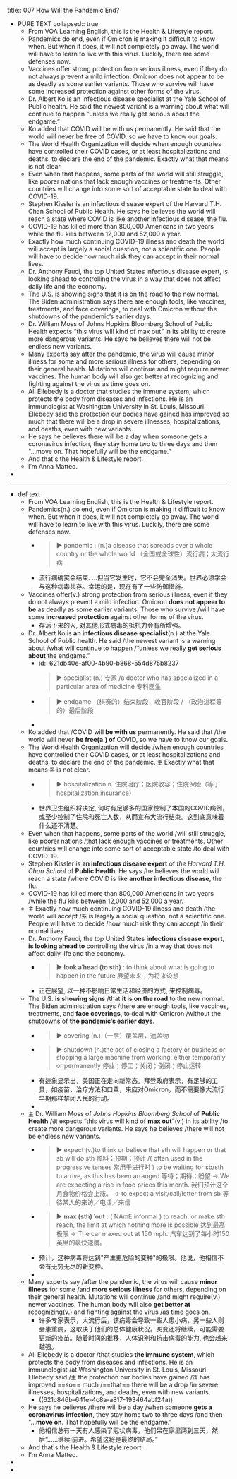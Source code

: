 title:: 007 How Will the Pandemic End?

- PURE TEXT
  collapsed:: true
	- From VOA Learning English, this is the Health & Lifestyle report.
	- Pandemics do end, even if Omicron is making it difficult to know when. But when it does, it will not completely go away. The world will have to learn to live with this virus. Luckily, there are some defenses now.
	- Vaccines offer strong protection from serious illness, even if they do not always prevent a mild infection. Omicron does not appear to be as deadly as some earlier variants. Those who survive will have some increased protection against other forms of the virus.
	- Dr. Albert Ko is an infectious disease specialist at the Yale School of Public health. He said the newest variant is a warning about what will continue to happen “unless we really get serious about the endgame.”
	- Ko added that COVID will be with us permanently. He said that the world will never be free of COVID, so we have to know our goals.
	- The World Health Organization will decide when enough countries have controlled their COVID cases, or at least hospitalizations and deaths, to declare the end of the pandemic. Exactly what that means is not clear.
	- Even when that happens, some parts of the world will still struggle, like poorer nations that lack enough vaccines or treatments. Other countries will change into some sort of acceptable state to deal with COVID-19.
	- Stephen Kissler is an infectious disease expert of the Harvard T.H. Chan School of Public Health. He says he believes the world will reach a state where COVID is like another infectious disease, the flu.
	- COVID-19 has killed more than 800,000 Americans in two years while the flu kills between 12,000 and 52,000 a year.
	- Exactly how much continuing COVID-19 illness and death the world will accept is largely a social question, not a scientific one. People will have to decide how much risk they can accept in their normal lives.
	- Dr. Anthony Fauci, the top United States infectious disease expert, is looking ahead to controlling the virus in a way that does not affect daily life and the economy.
	- The U.S. is showing signs that it is on the road to the new normal. The Biden administration says there are enough tools, like vaccines, treatments, and face coverings, to deal with Omicron without the shutdowns of the pandemic’s earlier days.
	- Dr. William Moss of Johns Hopkins Bloomberg School of Public Health expects “this virus will kind of max out” in its ability to create more dangerous variants. He says he believes there will not be endless new variants.
	- Many experts say after the pandemic, the virus will cause minor illness for some and more serious illness for others, depending on their general health. Mutations will continue and might require newer vaccines. The human body will also get better at recognizing and fighting against the virus as time goes on.
	- Ali Ellebedy is a doctor that studies the immune system, which protects the body from diseases and infections. He is an immunologist at Washington University in St. Louis, Missouri. Ellebedy said the protection our bodies have gained has improved so much that there will be a drop in severe illnesses, hospitalizations, and deaths, even with new variants.
	- He says he believes there will be a day when someone gets a coronavirus infection, they stay home two to three days and then "...move on. That hopefully will be the endgame.”
	- And that's the Health & Lifestyle report.
	- I’m Anna Matteo.
-
- ---
- def text
	- From VOA Learning English, this is the Health & Lifestyle report.
	- Pandemics(n.) do end, even if Omicron is making it difficult to know when. But when it does, it will not completely go away. The world will have to learn to live with this virus. Luckily, there are some defenses now.
		- > ▶ pandemic : (n.)a disease that spreads over a whole country or the whole world （全国或全球性）流行病；大流行病
		- 流行病确实会结束. ...但当它发生时，它不会完全消失。世界必须学会与这种病毒共存。幸运的是，现在有了一些防御措施。
	- Vaccines offer(v.) strong protection from serious illness, even if they do not always prevent a mild infection. Omicron **does not appear to be** as deadly as some earlier variants. Those who survive /will have some **increased protection** against other forms of the virus.
		- 存活下来的人, 对其他形式病毒的抵抗力会有所增强。
	- Dr. Albert Ko is **an infectious disease specialist**(n.) at the Yale School of Public health. He said /the newest variant is a warning about /what will continue to happen /“unless we really **get serious about** the endgame.”
		- id:: 621db40e-af00-4b90-b868-554d875b8237
		  > ▶ specialist (n.) 专家 /a doctor who has specialized in a particular area of medicine 专科医生
		- > ▶ endgame  （棋赛的）结束阶段，收官阶段 / （政治进程等的）最后阶段
		-
	- Ko added that /COVID will **be with us** permanently. He said that /the world will never **be free(a.) of** COVID, so we have to know our goals.
	- The World Health Organization will decide /when enough countries have controlled their COVID cases, or at least hospitalizations and deaths, to declare the end of the pandemic. `主` Exactly what that means `系` is not clear.
		- > ▶ hospitalization n. 住院治疗；医院收容；住院保险（等于 hospitalization insurance）
		- 世界卫生组织将决定, 何时有足够多的国家控制了本国的COVID病例，或至少控制了住院和死亡人数，从而宣布大流行结束。这到底意味着什么还不清楚。
	- Even when that happens, some parts of the world /will still struggle, like poorer nations /that lack enough vaccines or treatments. Other countries will change into some sort of acceptable state /to deal with COVID-19.
	- Stephen Kissler is **an infectious disease expert** of _the Harvard T.H. Chan School_ of **Public Health**. He says /he believes the world will reach a state /where COVID is like **another infectious disease**, the flu.
	- COVID-19 has killed more than 800,000 Americans in two years /while the flu kills between 12,000 and 52,000 a year.
	- `主` Exactly how much continuing COVID-19 illness and death /the world will accept /`系` is largely a social question, not a scientific one. People will have to decide /how much risk they can accept /in their normal lives.
	- Dr. Anthony Fauci, the top United States **infectious disease expert**, **is looking ahead to** controlling the virus /in a way that does not affect daily life and the economy.
		- > ▶ **look aˈhead (to sth)** : to think about what is going to happen in the future 展望未来；为将来设想
		- 正在展望, 以一种不影响日常生活和经济的方式, 来控制病毒。
	- The U.S. **is showing signs** /that **it is on the road** to the new normal. The Biden administration says /there are enough tools, like vaccines, treatments, and **face coverings**, to deal with Omicron /without the shutdowns of **the pandemic’s earlier days**.
		- > ▶ covering (n.)（一层）覆盖层，遮盖物
		- > ▶ shutdown (n.)the act of closing a factory or business or stopping a large machine from working, either temporarily or permanently 停业；停工；关闭；倒闭；停止运转
		- 有迹象显示出，美国正在走向新常态。拜登政府表示，有足够的工具，如疫苗、治疗方法和口罩，来应对Omicron，而不需要像大流行早期那样禁闭人民的行动。
		-
	- `主` Dr. William Moss of _Johns Hopkins Bloomberg School_ of **Public Health** /`谓` expects “this virus will kind of **max out**”(v.) in its ability /to create more dangerous variants. He says he believes /there will not be endless new variants.
		- > ▶ expect (v.)to think or believe that sth will happen or that sb will do sth 预料；预期；预计 
		  /( often used in the progressive tenses 常用于进行时 ) to be waiting for sb/sth to arrive, as this has been arranged 等待；期待；盼望
		  -> We are expecting a rise in food prices this month. 我们预计这个月食物价格会上涨。
		  -> to expect a visit/call/letter from sb 等待某人的来访╱电话╱来信
		- > ▶ **max (sth) ˈout** : ( NAmE informal ) to reach, or make sth reach, the limit at which nothing more is possible 达到最高极限
		  -> The car maxed out at 150 mph. 汽车达到了每小时150英里的最快速度。
		- 预计，这种病毒将达到"产生更危险的变种"的极限。他说，他相信不会有无穷无尽的新变种。
		-
	- Many experts say /after the pandemic, the virus will cause **minor illness** for some /and **more serious illness** for others, depending on their general health. Mutations will continue /and might require(v.) newer vaccines. The human body will also **get better at** recognizing(v.) and fighting against the virus /as time goes on.
		- 许多专家表示，大流行后，该病毒会导致一些人患小病，另一些人则会患重病，这取决于他们的总体健康状况。突变还将继续，可能需要更新的疫苗。随着时间的推移，人体识别和抗击病毒的能力, 也会越来越强。
	- Ali Ellebedy is a doctor /that studies **the immune system**, which protects the body from diseases and infections. He is an immunologist /at Washington University in St. Louis, Missouri. Ellebedy said /`主` the protection our bodies have gained /`谓` has improved ==so== much /==that== there will be a drop /in severe illnesses, hospitalizations, and deaths, even with new variants.
		- ((621c846b-641e-4c8a-a817-193464abf24a))
	- He says he believes /there will be a day /when someone **gets a coronavirus infection**, they stay home two to three days /and then "...**move on**. That hopefully will be the endgame.”
		- 他相信总有一天有人感染了冠状病毒，他们呆在家里两到三天，然后“……继续i前进。希望这将是最终的结局。”
	- And that's the Health & Lifestyle report.
	- I’m Anna Matteo.
-
-